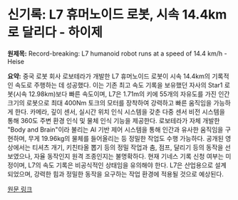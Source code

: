 # 신기록: L7 휴머노이드 로봇, 시속 14.4km로 달리다 - 하이제

**원제목:** Record-breaking: L7 humanoid robot runs at a speed of 14.4 km/h - Heise

**요약:** 중국 로봇 회사 로보테라가 개발한 L7 휴머노이드 로봇이 시속 14.4km의 기록적인 속도로 주행하는 데 성공했다.  이는 기존 최고 속도 기록을 보유했던 자사의 Star1 로봇(시속 12.98km)보다 빠른 속도이며,  L7은  1.71m의 키에 55개의 자유도를 가진 인간 크기의 로봇으로 최대 400Nm 토크의 모터를 장착하여 강력하고 빠른 움직임을 가능하게 한다.  카메라, 깊이 센서, 실시간 위치 인식 시스템을 갖춘 다중 센서 비전 시스템을 통해 360도 주변 환경 인식 및 물체 인식 기능을 제공한다.  로보테라가 자체 개발한 "Body and Brain"이라 불리는 AI 기반 제어 시스템을 통해 인간과 유사한 움직임을 구현하며,  무게 19.96kg의 물체를 들어올리는 등 정밀한 작업도 수행 가능하다.  공개된 영상에서는 티셔츠 개기, 키친타올 뽑기 등의 정밀 작업과 춤, 점프, 달리기 등의 동작을 선보였으나,  자율 동작인지 원격 조종인지는 불명확하다.  현재 기네스 기록 신청 여부는 미정이며,  L7의 속도 기록은 비공식적인 상태임을 유의해야 한다.  L7은 산업용으로 설계되었으며, 강력한 힘과 정밀한 동작을 요구하는 작업 환경에 적용될 것으로 예상된다.

[원문 링크](https://www.heise.de/en/news/Record-breaking-L7-humanoid-robot-runs-at-a-speed-of-14-4-km-h-10499687.html)
